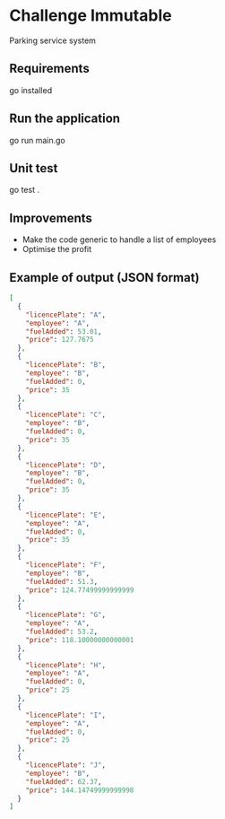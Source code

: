 # Challenge Immutable

Parking service system

## Requirements

go installed

## Run the application

go run main.go

## Unit test

go test .

## Improvements

- Make the code generic to handle a list of employees
- Optimise the profit

## Example of output (JSON format)

```json
[
  {
    "licencePlate": "A",
    "employee": "A",
    "fuelAdded": 53.01,
    "price": 127.7675
  },
  {
    "licencePlate": "B",
    "employee": "B",
    "fuelAdded": 0,
    "price": 35
  },
  {
    "licencePlate": "C",
    "employee": "B",
    "fuelAdded": 0,
    "price": 35
  },
  {
    "licencePlate": "D",
    "employee": "B",
    "fuelAdded": 0,
    "price": 35
  },
  {
    "licencePlate": "E",
    "employee": "A",
    "fuelAdded": 0,
    "price": 35
  },
  {
    "licencePlate": "F",
    "employee": "B",
    "fuelAdded": 51.3,
    "price": 124.77499999999999
  },
  {
    "licencePlate": "G",
    "employee": "A",
    "fuelAdded": 53.2,
    "price": 118.10000000000001
  },
  {
    "licencePlate": "H",
    "employee": "A",
    "fuelAdded": 0,
    "price": 25
  },
  {
    "licencePlate": "I",
    "employee": "A",
    "fuelAdded": 0,
    "price": 25
  },
  {
    "licencePlate": "J",
    "employee": "B",
    "fuelAdded": 62.37,
    "price": 144.14749999999998
  }
]
```
